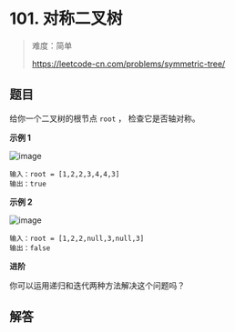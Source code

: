 # 101. 对称二叉树

> 难度：简单
>
> https://leetcode-cn.com/problems/symmetric-tree/

## 题目

给你一个二叉树的根节点 `root` ， 检查它是否轴对称。


**示例 1**

![image](https://user-images.githubusercontent.com/25545052/163556656-6decb6aa-9e6f-4b1f-a4a2-8f08a933698f.png)
```
输入：root = [1,2,2,3,4,4,3]
输出：true
```

**示例 2**

![image](https://user-images.githubusercontent.com/25545052/163556666-718c7a35-e60e-4a4e-aec4-f4223876751a.png)
```
输入：root = [1,2,2,null,3,null,3]
输出：false
```

**进阶**

你可以运用递归和迭代两种方法解决这个问题吗？

## 解答